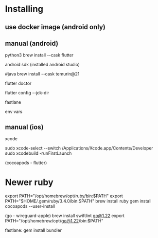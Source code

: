 # Installing


## use docker image (android only)


## manual (android)

python3
brew install --cask flutter

android sdk (installed android studio)

#java
brew install --cask temurin@21

flutter doctor

flutter config --jdk-dir

fastlane

env vars


## manual (ios)

xcode

sudo xcode-select --switch /Applications/Xcode.app/Contents/Developer
sudo xcodebuild -runFirstLaunch

(cocoapods - flutter)
# Newer ruby
export PATH="/opt/homebrew/opt/ruby/bin:$PATH"
export PATH="$HOME/.gem/ruby/3.4.0/bin:$PATH"
brew install ruby
gem install cocoapods --user-install

(go - wireguard-apple)
brew install swiftlint go@1.22
export PATH="/opt/homebrew/opt/go@1.22/bin:$PATH"

fastlane:
gem install bundler
